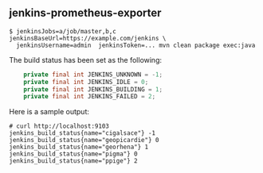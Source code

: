 ## jenkins-prometheus-exporter


```
$ jenkinsJobs=a/job/master,b,c jenkinsBaseUrl=https://example.com/jenkins \
  jenkinsUsername=admin  jenkinsToken=... mvn clean package exec:java
```

The build status has been set as the following:

```java
    private final int JENKINS_UNKNOWN = -1;
    private final int JENKINS_IDLE = 0;
    private final int JENKINS_BUILDING = 1;
    private final int JENKINS_FAILED = 2;
```

Here is a sample output:

```
# curl http://localhost:9103
jenkins_build_status{name="cigalsace"} -1
jenkins_build_status{name="geopicardie"} 0
jenkins_build_status{name="georhena"} 1
jenkins_build_status{name="pigma"} 0
jenkins_build_status{name="ppige"} 2
```
